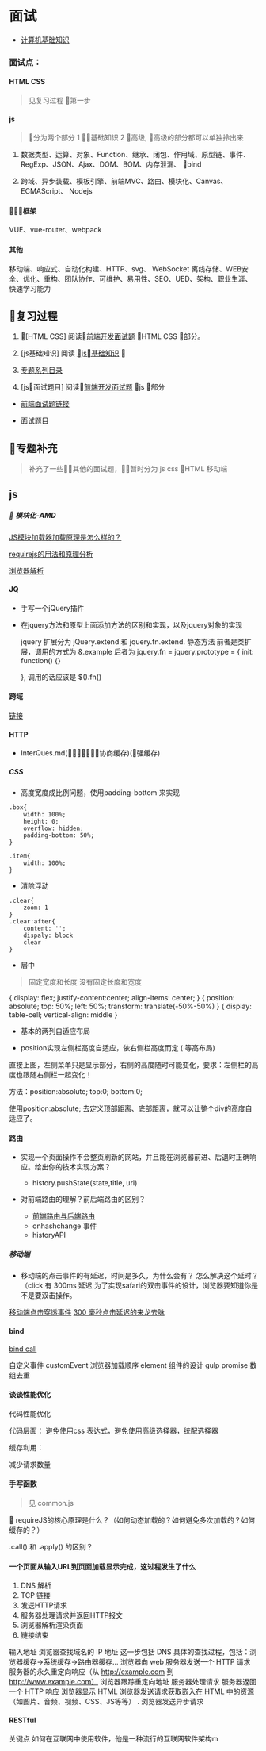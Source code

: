 # 面试

* [计算机基础知识](https://github.com/CyC2018/Interview-Notebook)

### 面试点：
#### HTML CSS
> 见复习过程 第一步

#### js
> 分为两个部分 
>1 基础知识 
>2 高级, 高级的部分都可以单独拎出来

 1. 数据类型、运算、对象、Function、继承、闭包、作用域、原型链、事件、RegExp、JSON、Ajax、DOM、BOM、内存泄漏、 bind
 
 2. 跨域、异步装载、模板引擎、前端MVC、路由、模块化、Canvas、ECMAScript、 Nodejs

####  框架
 
 VUE、vue-router、webpack

#### 其他

移动端、响应式、自动化构建、HTTP、svg、 WebSocket 离线存储、WEB安全、优化、重构、团队协作、可维护、易用性、SEO、UED、架构、职业生涯、快速学习能力

## 复习过程

1. [HTML CSS] 阅读[前端开发面试题](https://juejin.im/entry/5781b8db0a2b58005765e628) HTML CSS 部分。

2. [js基础知识] 阅读 [js基础知识](https://github.com/iSAM2016/underscore) 

3. [专题系列目录](https://github.com/mqyqingfeng/Blog)

4. [js面试题目] 阅读[前端开发面试题](https://juejin.im/entry/5781b8db0a2b58005765e628) js 部分

* [前端面试题链接](https://github.com/qiu-deqing/FE-interview)

* [面试题目](https://github.com/chenjinxinlove/javascriptInterview)




## 专题补充
> 补充了一些其他的面试题，暂时分为 js  css HTML 移动端

## js

#####  模块化-AMD

[JS模块加载器加载原理是怎么样的？](https://www.zhihu.com/question/21157540)

[requirejs的用法和原理分析](https://github.com/HRFE/blog/issues/10)

[浏览器解析](https://www.zhihu.com/question/20027966)

#### JQ

* 手写一个jQuery插件

* 在jquery方法和原型上面添加方法的区别和实现，以及jquery对象的实现

    jquery 扩展分为 jQuery.extend 和 jquery.fn.extend.  静态方法
    前者是类扩展，调用的方式为 &.example
    后者为 jquery.fn = jquery.prototype = {
        init: function() {}

    }, 调用的话应该是 $().fn()

#### 跨域

[链接](https://github.com/hijiangtao/hijiangtao.github.io/blob/master/_posts/2017-06-13-Cross-Origin-Resource-Sharing-Solutions.md)

#### HTTP

* InterQues.md(协商缓存)(强缓存)
[](https://blog.csdn.net/qmhball/article/details/7838989)


##### CSS

* 高度宽度成比例问题，使用padding-bottom 来实现

```
.box{
    width: 100%;
    height: 0;
    overflow: hidden;
    padding-bottom: 50%;
}

.item{
    width: 100%;
}
```

* 清除浮动

```
.clear{
    zoom: 1
}
.clear:after{
    content: '';
    dispaly: block
    clear
}
```

* 居中

>固定宽度和长度
>没有固定长度和宽度

{
    display:  flex;
    justify-content:center;
    align-items: center;
}
{
    position: absolute;
    top: 50%;
    left: 50%;
    transform: translate(-50%-50%)
}
{
    display: table-cell;
    vertical-align: middle
}

* 基本的两列自适应布局

* position实现左侧栏高度自适应，依右侧栏高度而定 ( 等高布局)

直接上图，左侧菜单只是显示部分，右侧的高度随时可能变化，要求：左侧栏的高度也跟随右侧栏一起变化！

方法：position:absolute; top:0; bottom:0;

使用position:absolute; 去定义顶部距离、底部距离，就可以让整个div的高度自适应了。

#### 路由

* 实现一个页面操作不会整页刷新的网站，并且能在浏览器前进、后退时正确响应。给出你的技术实现方案？
    * history.pushState(state,title, url)

* 对前端路由的理解？前后端路由的区别？
    * [前端路由与后端路由](https://blog.csdn.net/gongzhuxiaoxin/article/details/52718298)
    * onhashchange 事件
    * historyAPI 

##### 移动端

* 移动端的点击事件的有延迟，时间是多久，为什么会有？ 怎么解决这个延时？（click 有 300ms 延迟,为了实现safari的双击事件的设计，浏览器要知道你是不是要双击操作。

[移动端点击穿透事件](https://juejin.im/entry/56ce9c97c24aa80052101aab)
[300 毫秒点击延迟的来龙去脉](https://thx.github.io/mobile/300ms-click-delay)

#### bind

[bind call](https://www.cnblogs.com/coco1s/p/4833199.html)


自定义事件
customEvent
浏览器加载顺序
element 组件的设计
gulp
promise
数组去重

#### 谈谈性能优化

代码性能优化

代码层面： 避免使用css 表达式，避免使用高级选择器，统配选择器

缓存利用：

减少请求数量


#### 手写函数
> 见 common.js

 requireJS的核心原理是什么？（如何动态加载的？如何避免多次加载的？如何
缓存的？）

.call() 和 .apply() 的区别？

#### 一个页面从输入URL到页面加载显示完成，这过程发生了什么

1. DNS 解析
2. TCP 链接
3. 发送HTTP请求
4. 服务器处理请求并返回HTTP报文
5. 浏览器解析渲染页面
6. 链接结束

输入地址
浏览器查找域名的 IP 地址 这一步包括 DNS 具体的查找过程，包括：浏览器缓存->系统缓存->路由器缓存...
浏览器向 web 服务器发送一个 HTTP 请求
服务器的永久重定向响应（从 http://example.com 到 http://www.example.com）
浏览器跟踪重定向地址
服务器处理请求
服务器返回一个 HTTP 响应
浏览器显示 HTML
浏览器发送请求获取嵌入在 HTML 中的资源（如图片、音频、视频、CSS、JS等等）
. 浏览器发送异步请求



#### RESTful

关键点 如何在互联网中使用软件，他是一种流行的互联网软件架构m


